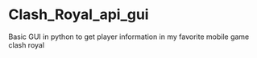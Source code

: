 # Clash_Royal_api_gui
Basic GUI in python to get player information in my favorite mobile game clash royal

